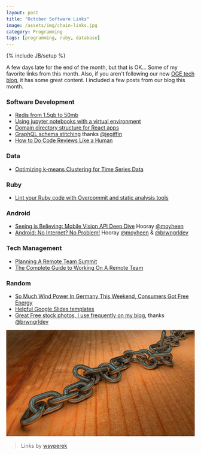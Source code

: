 ```yaml
---
layout: post
title: "October Software Links"
image: /assets/img/chain-links.jpg
category: Programming
tags: [programming, ruby, database]
---
```

{% include JB/setup %}

A few days late for the end of the month, but that is OK... Some of my favorite links from this month. Also, if you aren't following our new [OGE tech blog](https://tech.offgrid-electric.com/), it has some great content. I included a few posts from our blog this month.

### Software Development

* [Redis from 1.5gb to 50mb](https://davidcel.is/posts/the-story-of-my-redis-database/)
* [Using jupyter notebooks with a virtual environment](http://anbasile.github.io/programming/2017/06/25/jupyter-venv/)
* [Domain directory structure for React apps](https://tech.offgrid-electric.com/domain-directory-structure-for-react-apps-why-its-worth-trying-b3855ee77a1e)
* [GraphQL schema stitching](https://dev-blog.apollodata.com/graphql-schema-stitching-8af23354ac37) thanks [@jegiffin](https://twitter.com/jegiffin)
* [How to Do Code Reviews Like a Human](https://mtlynch.io/human-code-reviews-1/)

### Data

* [Optimizing k-means Clustering for Time Series Data](https://blog.newrelic.com/2017/10/23/optimizing-k-means-clustering/)

### Ruby

* [Lint your Ruby code with Overcommit and static analysis tools](https://medium.com/@kirill_shevch/lint-your-ruby-code-with-overcommit-and-static-analysis-tools-bd36d3147d2e)

### Android

* [Seeing is Believing: Mobile Vision API Deep Dive](https://www.youtube.com/watch?v=704qQzEnT0I&index=12) Hooray [@moyheen](https://twitter.com/moyheen)
* [Android: No Internet? No Problem!](https://www.youtube.com/watch?v=rUEAXFO1hgg&index=33&t=109s) Hooray [@moyheen](https://twitter.com/moyheen) & [@brwngrldev](https://twitter.com/brwngrldev)

### Tech Management

* [Planning A Remote Team Summit](https://tech.offgrid-electric.com/planning-a-remote-team-summit-9464755b0fdc)
* [The Complete Guide to Working On A Remote Team](https://medium.com/@meganberry/the-complete-guide-to-working-on-a-remote-team-6bb11213e37c)


### Random

* [So Much Wind Power In Germany This Weekend, Consumers Got Free Energy](https://www.bloomberg.com/news/articles/2017-10-30/record-winds-in-germany-spur-free-electricity-at-weekend-chart)
* [Helpful Google Slides templates](https://slidemodel.com/google-slides/)
* [Great Free stock photos, I use frequently on my blog](https://pixabay.com/), thanks [@brwngrldev](https://twitter.com/brwngrldev)

![Random Links](/assets/img/chain-links.jpg)
> Links by [wsyperek](https://pixabay.com/en/chain-metal-chain-link-257490/)